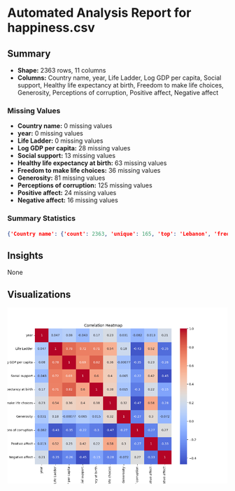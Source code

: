 # Automated Analysis Report for happiness.csv

## Summary

- **Shape:** 2363 rows, 11 columns
- **Columns:** Country name, year, Life Ladder, Log GDP per capita, Social support, Healthy life expectancy at birth, Freedom to make life choices, Generosity, Perceptions of corruption, Positive affect, Negative affect

### Missing Values

- **Country name:** 0 missing values
- **year:** 0 missing values
- **Life Ladder:** 0 missing values
- **Log GDP per capita:** 28 missing values
- **Social support:** 13 missing values
- **Healthy life expectancy at birth:** 63 missing values
- **Freedom to make life choices:** 36 missing values
- **Generosity:** 81 missing values
- **Perceptions of corruption:** 125 missing values
- **Positive affect:** 24 missing values
- **Negative affect:** 16 missing values

### Summary Statistics

```json
{'Country name': {'count': 2363, 'unique': 165, 'top': 'Lebanon', 'freq': 18, 'mean': nan, 'std': nan, 'min': nan, '25%': nan, '50%': nan, '75%': nan, 'max': nan}, 'year': {'count': 2363.0, 'unique': nan, 'top': nan, 'freq': nan, 'mean': 2014.7638595006347, 'std': 5.059436468192795, 'min': 2005.0, '25%': 2011.0, '50%': 2015.0, '75%': 2019.0, 'max': 2023.0}, 'Life Ladder': {'count': 2363.0, 'unique': nan, 'top': nan, 'freq': nan, 'mean': 5.483565806178587, 'std': 1.1255215132391925, 'min': 1.281, '25%': 4.647, '50%': 5.449, '75%': 6.3235, 'max': 8.019}, 'Log GDP per capita': {'count': 2335.0, 'unique': nan, 'top': nan, 'freq': nan, 'mean': 9.399671092077089, 'std': 1.1520694444710216, 'min': 5.527, '25%': 8.506499999999999, '50%': 9.503, '75%': 10.3925, 'max': 11.676}, 'Social support': {'count': 2350.0, 'unique': nan, 'top': nan, 'freq': nan, 'mean': 0.8093693617021277, 'std': 0.12121176420299144, 'min': 0.228, '25%': 0.744, '50%': 0.8345, '75%': 0.904, 'max': 0.987}, 'Healthy life expectancy at birth': {'count': 2300.0, 'unique': nan, 'top': nan, 'freq': nan, 'mean': 63.40182826086957, 'std': 6.842644351828009, 'min': 6.72, '25%': 59.195, '50%': 65.1, '75%': 68.5525, 'max': 74.6}, 'Freedom to make life choices': {'count': 2327.0, 'unique': nan, 'top': nan, 'freq': nan, 'mean': 0.750281908036098, 'std': 0.13935703459253465, 'min': 0.228, '25%': 0.661, '50%': 0.771, '75%': 0.862, 'max': 0.985}, 'Generosity': {'count': 2282.0, 'unique': nan, 'top': nan, 'freq': nan, 'mean': 9.772129710780206e-05, 'std': 0.16138760312630687, 'min': -0.34, '25%': -0.112, '50%': -0.022, '75%': 0.09375, 'max': 0.7}, 'Perceptions of corruption': {'count': 2238.0, 'unique': nan, 'top': nan, 'freq': nan, 'mean': 0.7439709562109026, 'std': 0.1848654805936834, 'min': 0.035, '25%': 0.687, '50%': 0.7985, '75%': 0.86775, 'max': 0.983}, 'Positive affect': {'count': 2339.0, 'unique': nan, 'top': nan, 'freq': nan, 'mean': 0.6518820008550662, 'std': 0.10623970474397627, 'min': 0.179, '25%': 0.572, '50%': 0.663, '75%': 0.737, 'max': 0.884}, 'Negative affect': {'count': 2347.0, 'unique': nan, 'top': nan, 'freq': nan, 'mean': 0.27315083084789094, 'std': 0.08713107245795021, 'min': 0.083, '25%': 0.209, '50%': 0.262, '75%': 0.326, 'max': 0.705}}
```

## Insights

None

## Visualizations

![happiness.csv_correlation_heatmap.png](happiness.csv_correlation_heatmap.png)

